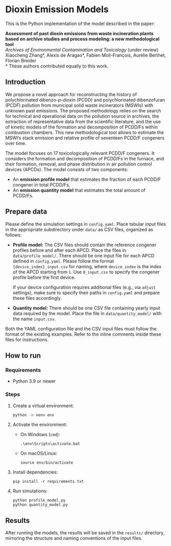 # Dioxin Emission Models

This is the Python implementation of the model described in the paper:

**Assessment of past dioxin emissions from waste incineration plants based on archive studies and process modeling: a new methodological tool** \
*Archives of Environmental Contamination and Toxicology* (under review) \
Xiaocheng Zhang*, Alexis de Aragao*, Fabien Moll-François, Aurélie Berthet, Florian Breider \
\* These authors contributed equally to this work.

## Introduction
We propose a novel approach for reconstructing the history of polychlorinated dibenzo-*p*-dioxin (PCDD) and polychlorinated dibenzofuran (PCDF) pollution from municipal solid waste incinerators (MSWIs) with unknown past emissions. The proposed methodology relies on the search for technical and operational data on the pollution source in archives, the extraction of representative data from the scientific literature, and the use of kinetic models of the formation and decomposition of PCDD/Fs within combustion chambers. This new methodological tool allows to estimate the MSWI’s stack emission and relative profile of seventeen PCDD/F congeners over time.

The model focuses on 17 toxicologically relevant PCDD/F congeners. It considers the formation and decomposition of PCDD/Fs in the furnace, and their formation, removal, and phase distribution in air pollution control devices (APCDs). The model consists of two components:
* An **emission profile model** that estimates the fraction of each PCDD/F congener in total PCDD/Fs,
* An **emission quantity model** that estimates the total amount of PCDD/Fs.

## Prepare data
Please define the simulation settings in `config.yaml`. Place tabular input files in the appropriate subdirectory under `data/` as CSV files, organized as follows:

* **Profile model:** The CSV files should contain the reference congener profiles before and after each APCD. Place the files in `data/profile_model/`. There should be one input file for each APCD defined in `config.yaml`. Please follow the format `{device_index}_input.csv` for naming, where `device_index` is the index of the APCD starting from `1`. Use `0_input.csv` to specify the congener profile before the first device.

  If your device configuration requires additional files (e.g., via `adjust` settings), make sure to specify their paths in `config.yaml` and prepare these files accordingly.

* **Quantity model:** There should be one CSV file containing yearly input data required by the model. Place the file in `data/quantity_model/` with the name `input.csv`.

Both the YAML configuration file and the CSV input files must follow the format of the existing examples. Refer to the inline comments inside these files for instructions.

## How to run

### Requirements
- Python 3.9 or newer

### Steps

1. Create a virtual environment:

   ```bash
   python -m venv env
   ```

2. Activate the environment:

   - On Windows (`cmd`):

     ```
     .\env\Scripts\activate.bat
     ```

   - On macOS/Linux:

     ```
     source env/bin/activate
     ```

3. Install dependencies:

   ```
   pip install -r requirements.txt
   ```

4. Run simulations:

   ```
   python profile_model.py
   python quantity_model.py
   ```

## Results
After running the models, the results will be saved in the `results/` directory, mirroring the structure and naming conventions of the input files.